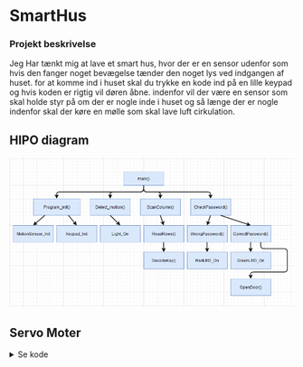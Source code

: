 # SmartHus

### Projekt beskrivelse
Jeg Har tænkt mig at lave et smart hus, hvor der er en sensor udenfor som hvis den fanger noget bevægelse tænder den noget lys ved indgangen af huset. for at komme ind i huset skal du trykke en kode ind på en lille keypad og hvis koden er rigtig vil døren åbne. indenfor vil der være en sensor som skal holde styr på om der er nogle inde i huset og så længe der er nogle indenfor skal der køre en mølle som skal lave luft cirkulation.

## HIPO diagram
![image](Pictures/HIPODiagram.PNG)
## Servo Moter
<details><summary>Se kode</summary>
<p>
```c
    // Compare Output Mode: Fast PWM Mode: Clear OC1A on Compare Match, set OC1A at BOTTOM, non-inverting mode (Table 17-5)
	TCCR1A |= (1<<COM1A1);
	
	//Waveform Generation Mode: Mode 8 Fast PWM: WGMn3 = 1 (Table 17-2)
	TCCR1B |= (1 << WGM13);
	
	// Clock Select Bit: clk/8 prescaling: CS = 011 : = 1, CS11 = 1 (Table 17-6), frekv. = 50Hz
	TCCR1B |= (1<<CS11);
	
	ICR1 = 20000;
```
</p>
</details>

![image](Pictures/ServoMoter.png)
## Sådan sætter du det op på en elegoo mega2560
PORTK 1, 2, 3, 4, 5, 6 og 7 er til keypad.
De tilhøre pin A7, A8, A9, A10, A11, A12, A13, A14 og A15.

PORTB 7 skal føre til en 330 omh modstand som går videre til en led som skal er dit lys.
PORTB 7 er Pin 13 på boarded.

PORTB 6 skal gå hen til det midderste ben på din HC--SR501 Body Sensor Module.
PORTB 6 er Pin 12.

PORTB 5 skal føre til den orange ledning på servo moteren
PORTB 5 er Pin 11.

PORTH 4 skal føre til en 330 omh modstand som går videre til en rød LED som lyser hvis du skriver koden forkert.
PORTH 4 er Pin 7

PORTH 5 skal føre til en 330 omh modstand som går videre til en Grøn LED som lyser hvis du skriver koden rigtig.
PORTH 5 er Pin 8
